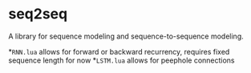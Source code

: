 # seq2seq

A library for sequence modeling and sequence-to-sequence modeling.

*`RNN.lua` allows for forward or backward recurrency, requires fixed sequence length for now
*`LSTM.lua` allows for peephole connections


